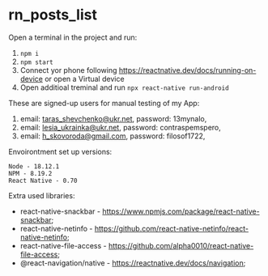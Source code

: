# rn_posts_list

Open a terminal in the project and run: 
1. `npm i`
2. `npm start`
4. Connect yor phone following https://reactnative.dev/docs/running-on-device or open a Virtual device
3. Open additioal treminal and run `npx react-native run-android`


These are signed-up users for manual testing of my App:
1. email: taras_shevchenko@ukr.net, password: 13mynalo,
2. email: lesia_ukrainka@ukr.net, password: contraspemspero,
3. email: h_skovoroda@gmail.com, password: filosof1722,

Envoirontment set up versions:
```
Node - 18.12.1
NPM - 8.19.2
React Native - 0.70
```
Extra used libraries:
- react-native-snackbar - https://www.npmjs.com/package/react-native-snackbar;
- react-native-netinfo - https://github.com/react-native-netinfo/react-native-netinfo;
- react-native-file-access - https://github.com/alpha0010/react-native-file-access;
- @react-navigation/native - https://reactnative.dev/docs/navigation;

